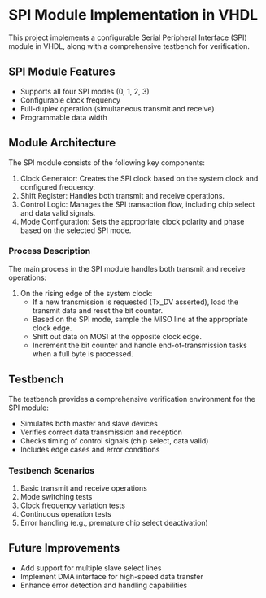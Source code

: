 # SPI Module Implementation in VHDL

This project implements a configurable Serial Peripheral Interface (SPI) module in VHDL, along with a comprehensive testbench for verification.

## SPI Module Features

- Supports all four SPI modes (0, 1, 2, 3)
- Configurable clock frequency
- Full-duplex operation (simultaneous transmit and receive)
- Programmable data width

## Module Architecture

The SPI module consists of the following key components:

1. Clock Generator: Creates the SPI clock based on the system clock and configured frequency.
2. Shift Register: Handles both transmit and receive operations.
3. Control Logic: Manages the SPI transaction flow, including chip select and data valid signals.
4. Mode Configuration: Sets the appropriate clock polarity and phase based on the selected SPI mode.

### Process Description

The main process in the SPI module handles both transmit and receive operations:

1. On the rising edge of the system clock:
   - If a new transmission is requested (Tx_DV asserted), load the transmit data and reset the bit counter.
   - Based on the SPI mode, sample the MISO line at the appropriate clock edge.
   - Shift out data on MOSI at the opposite clock edge.
   - Increment the bit counter and handle end-of-transmission tasks when a full byte is processed.

## Testbench

The testbench provides a comprehensive verification environment for the SPI module:

- Simulates both master and slave devices
- Verifies correct data transmission and reception
- Checks timing of control signals (chip select, data valid)
- Includes edge cases and error conditions

### Testbench Scenarios

1. Basic transmit and receive operations
2. Mode switching tests
3. Clock frequency variation tests
4. Continuous operation tests
5. Error handling (e.g., premature chip select deactivation)


## Future Improvements

- Add support for multiple slave select lines
- Implement DMA interface for high-speed data transfer
- Enhance error detection and handling capabilities
